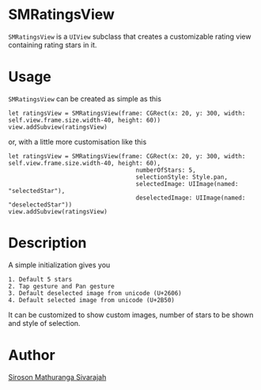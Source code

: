 # SMRatingsView

`SMRatingsView` is a `UIView` subclass that creates a customizable rating view containing rating stars in it. 

# Usage

`SMRatingsView` can be created as simple as this

    let ratingsView = SMRatingsView(frame: CGRect(x: 20, y: 300, width: self.view.frame.size.width-40, height: 60))
    view.addSubview(ratingsView)
    
or, with a little more customisation like this

    let ratingsView = SMRatingsView(frame: CGRect(x: 20, y: 300, width: self.view.frame.size.width-40, height: 60),
                                        numberOfStars: 5,
                                        selectionStyle: Style.pan,
                                        selectedImage: UIImage(named: "selectedStar"),
                                        deselectedImage: UIImage(named: "deselectedStar"))
    view.addSubview(ratingsView)
    
    
# Description

A simple initialization gives you 

    1. Default 5 stars
    2. Tap gesture and Pan gesture
    3. Default deselected image from unicode (U+2606)
    4. Default selected image from unicode (U+2B50)
    
It can be customized to show custom images, number of stars to be shown and style of selection.


# Author

[Siroson Mathuranga Sivarajah](https://tryswift.wordpress.com)

